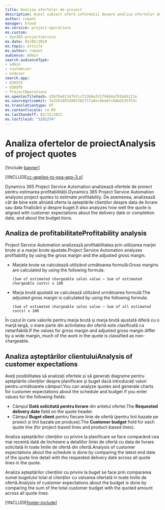 ```yaml
---
title: Analiza ofertelor de proiect
description: Acest subiect oferă informații despre analiza ofertelor de proiect.
author: rumant
manager: kfend
ms.service: project-operations
ms.custom:
- dyn365-projectservice
ms.date: 03/05/2019
ms.topic: article
ms.author: rumant
audience: Admin
search.audienceType:
- admin
- customizer
- enduser
search.app:
- D365CE
- D365PS
- ProjectOperations
ms.openlocfilehash: d1b79a61147bfccf13b0a33179464af91b45121e
ms.sourcegitcommit: fa32b1893286f20271fa4ec4be8fc68bd135f53c
ms.translationtype: HT
ms.contentlocale: ro-RO
ms.lasthandoff: 02/15/2021
ms.locfileid: "5291274"
---
```

# <a name="analysis-of-project-quotes"></a><span data-ttu-id="083e2-103">Analiza ofertelor de proiect</span><span class="sxs-lookup"><span data-stu-id="083e2-103">Analysis of project quotes</span></span>

[!include [banner](../includes/psa-now-project-operations.md)]

[!INCLUDE[cc-applies-to-psa-app-3.x](../includes/cc-applies-to-psa-app-3x.md)]

<span data-ttu-id="083e2-104">Dynamics 365 Project Service Automation analizează ofertele de proiect pentru estimarea profitabilității.</span><span class="sxs-lookup"><span data-stu-id="083e2-104">Dynamics 365 Project Service Automation analyzes project quotes to estimate profitability.</span></span> <span data-ttu-id="083e2-105">De asemenea, analizează cât de bine este aliniată oferta la așteptările clienților despre data de livrare sau data finalizării și despre buget.</span><span class="sxs-lookup"><span data-stu-id="083e2-105">It also analyzes how well the quote is aligned with customer expectations about the delivery date or completion date, and about the budget.tions.</span></span>

## <a name="profitability-analysis"></a><span data-ttu-id="083e2-106">Analiza de profitabilitate</span><span class="sxs-lookup"><span data-stu-id="083e2-106">Profitability analysis</span></span>

<span data-ttu-id="083e2-107">Project Service Automation analizează profitabilitatea prin utilizarea marjei brute și a marjei brute ajustate.</span><span class="sxs-lookup"><span data-stu-id="083e2-107">Project Service Automation analyzes profitability by using the gross margin and the adjusted gross margin.</span></span>

- <span data-ttu-id="083e2-108">Marjele brute se calculează utilizând următoarea formulă:</span><span class="sxs-lookup"><span data-stu-id="083e2-108">Gross margins are calculated by using the following formula:</span></span>

  `
    (Sum of estimated chargeable sales value – Sum of estimated chargeable costs) x 100
  `
- <span data-ttu-id="083e2-109">Marja brută ajustată se calculează utilizând următoarea formulă:</span><span class="sxs-lookup"><span data-stu-id="083e2-109">The adjusted gross margin is calculated by using the following formula:</span></span>

  `
    (Sum of estimated chargeable sales value – Sum of all estimated costs) x 100
  `

<span data-ttu-id="083e2-110">În cazul în care valorile pentru marja brută și marja brută ajustată diferă cu o marjă largă, o mare parte din activitatea din ofertă este clasificată ca netarifabilă.</span><span class="sxs-lookup"><span data-stu-id="083e2-110">If the values for gross margin and adjusted gross margin differ by a wide margin, much of the work in the quote is classified as non-chargeable.</span></span>

## <a name="analysis-of-customer-expectations"></a><span data-ttu-id="083e2-111">Analiza așteptărilor clientului</span><span class="sxs-lookup"><span data-stu-id="083e2-111">Analysis of customer expectations</span></span>

<span data-ttu-id="083e2-112">Aveți posibilitatea să analizați ofertele și să generați diagrame pentru așteptările clienților despre planificare și buget dacă introduceți valori pentru următoarele câmpuri:</span><span class="sxs-lookup"><span data-stu-id="083e2-112">You can analyze quotes and generate charts for customer expectations about the schedule and budget if you enter values for the following fields:</span></span>

- <span data-ttu-id="083e2-113">Câmpul **Dată solicitată pentru livrare** din antetul ofertei.</span><span class="sxs-lookup"><span data-stu-id="083e2-113">The **Requested delivery date** field on the quote header.</span></span>
- <span data-ttu-id="083e2-114">Câmpul **Buget client** pentru fiecare linie de ofertă (pentru linii bazate pe proiect și linii bazate pe produse).</span><span class="sxs-lookup"><span data-stu-id="083e2-114">The **Customer budget** field for each quote line (for project-based lines and product-based lines).</span></span>

<span data-ttu-id="083e2-115">Analiza așteptărilor clienților cu privire la planificare se face comparând cea mai recentă dată de încheiere a detaliilor liniei de ofertă cu data de livrare solicitată în toate liniile de ofertă din ofertă.</span><span class="sxs-lookup"><span data-stu-id="083e2-115">Analysis of customer expectations about the schedule is done by comparing the latest end date of the quote line detail with the requested delivery date across all quote lines in the quote.</span></span>

<span data-ttu-id="083e2-116">Analiza așteptărilor clienților cu privire la buget se face prin compararea sumei bugetului total al clienților cu valoarea ofertată în toate liniile de ofertă.</span><span class="sxs-lookup"><span data-stu-id="083e2-116">Analysis of customer expectations about the budget is done by comparing the sum of the total customer budget with the quoted amount across all quote lines.</span></span>


[!INCLUDE[footer-include](../includes/footer-banner.md)]